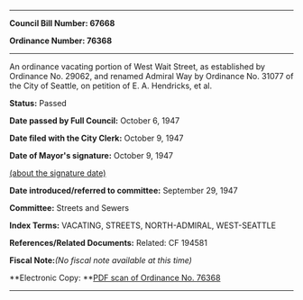 

********

**Council Bill Number: 67668**
   
**Ordinance Number: 76368**
********

 An ordinance vacating portion of West Wait Street, as established by Ordinance No. 29062, and renamed Admiral Way by Ordinance No. 31077 of the City of Seattle, on petition of E. A. Hendricks, et al.

**Status:** Passed
   
**Date passed by Full Council:** October 6, 1947
   
**Date filed with the City Clerk:** October 9, 1947
   
**Date of Mayor's signature:** October 9, 1947
   
[(about the signature date)](/~public/approvaldate.htm)
   
   
   
**Date introduced/referred to committee:** September 29, 1947
   
**Committee:** Streets and Sewers
   
   
**Index Terms:** VACATING, STREETS, NORTH-ADMIRAL, WEST-SEATTLE

**References/Related Documents:** Related: CF 194581

**Fiscal Note:**_(No fiscal note available at this time)_

**Electronic Copy: **[PDF scan of Ordinance No. 76368](/~archives/Ordinances/Ord_76368.pdf)

********

